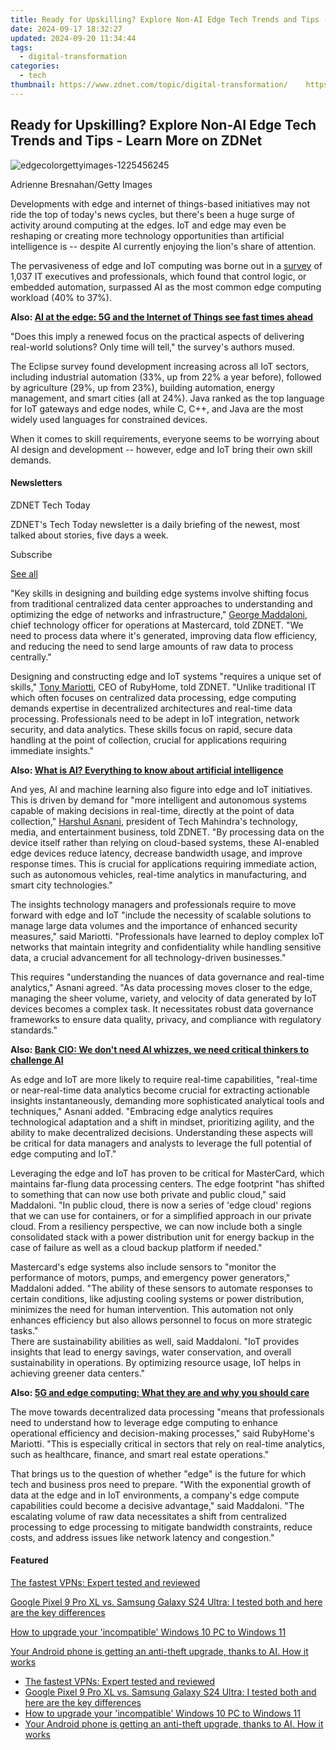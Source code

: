 ```yaml
---
title: Ready for Upskilling? Explore Non-AI Edge Tech Trends and Tips - Learn More on ZDNet
date: 2024-09-17 18:32:27
updated: 2024-09-20 11:34:44
tags:
  - digital-transformation
categories:
  - tech
thumbnail: https://www.zdnet.com/topic/digital-transformation/    https://www.zdnet.com/a/img/resize/2eee3f3c2d2a530cc7632129bd7d642dded4c336/2024/05/29/edd5584e-3349-488a-8dbc-8b80d8d7f672/edgecolorgettyimages-1225456245.jpg?width=170&height=128&fit=crop&auto=webp
---
```


## Ready for Upskilling? Explore Non-AI Edge Tech Trends and Tips - Learn More on ZDNet

![edgecolorgettyimages-1225456245](https://www.zdnet.com/a/img/resize/4f7b66ce27779c686eba34392e25af15e3e83341/2024/05/29/edd5584e-3349-488a-8dbc-8b80d8d7f672/edgecolorgettyimages-1225456245.jpg?auto=webp&width=1280)

Adrienne Bresnahan/Getty Images

Developments with edge and internet of things-based initiatives may not ride the top of today's news cycles, but there's been a huge surge of activity around computing at the edges. IoT and edge may even be reshaping or creating more technology opportunities than artificial intelligence is -- despite AI currently enjoying the lion's share of attention.

The pervasiveness of edge and IoT computing was borne out in a [survey](https://outreach.eclipse.foundation/iot-edge-developer-survey-2023) of 1,037 IT executives and professionals, which found that control logic, or embedded automation, surpassed AI as the most common edge computing workload (40% to 37%). 

**Also: [AI at the edge: 5G and the Internet of Things see fast times ahead](https://www.zdnet.com/article/ai-at-the-edge-fast-times-ahead-for-5g-and-the-internet-of-things/)**

"Does this imply a renewed focus on the practical aspects of delivering real-world solutions? Only time will tell," the survey's authors mused. 

The Eclipse survey found development increasing across all IoT sectors, including industrial automation (33%, up from 22% a year before), followed by agriculture (29%, up from 23%), building automation, energy management, and smart cities (all at 24%). Java ranked as the top language for IoT gateways and edge nodes, while C, C++, and Java are the most widely used languages for constrained devices.

When it comes to skill requirements, everyone seems to be worrying about AI design and development -- however, edge and IoT bring their own skill demands.

#### Newsletters

ZDNET Tech Today

ZDNET's Tech Today newsletter is a daily briefing of the newest, most talked about stories, five days a week.

 Subscribe

[See all](https://www.zdnet.com/newsletters/)

 "Key skills in designing and building edge systems involve shifting focus from traditional centralized data center approaches to understanding and optimizing the edge of networks and infrastructure," [George Maddaloni](https://www.linkedin.com/in/georgemaddaloni/), chief technology officer for operations at Mastercard, told ZDNET. "We need to process data where it's generated, improving data flow efficiency, and reducing the need to send large amounts of raw data to process centrally."

Designing and constructing edge and IoT systems "requires a unique set of skills," [Tony Mariotti](https://www.rubyhome.com/agents/tony-mariotti/), CEO of RubyHome, told ZDNET. "Unlike traditional IT which often focuses on centralized data processing, edge computing demands expertise in decentralized architectures and real-time data processing. Professionals need to be adept in IoT integration, network security, and data analytics. These skills focus on rapid, secure data handling at the point of collection, crucial for applications requiring immediate insights."

**Also: [What is AI? Everything to know about artificial intelligence](https://www.zdnet.com/article/what-is-ai-heres-everything-you-need-to-know-about-artificial-intelligence/)**

And yes, AI and machine learning also figure into edge and IoT initiatives. This is driven by demand for "more intelligent and autonomous systems capable of making decisions in real-time, directly at the point of data collection," [Harshul Asnani](https://www.techmahindra.com/en-in/harshul-asnani/), president of Tech Mahindra's technology, media, and entertainment business, told ZDNET. "By processing data on the device itself rather than relying on cloud-based systems, these AI-enabled edge devices reduce latency, decrease bandwidth usage, and improve response times. This is crucial for applications requiring immediate action, such as autonomous vehicles, real-time analytics in manufacturing, and smart city technologies."

The insights technology managers and professionals require to move forward with edge and IoT "include the necessity of scalable solutions to manage large data volumes and the importance of enhanced security measures," said Mariotti. "Professionals have learned to deploy complex IoT networks that maintain integrity and confidentiality while handling sensitive data, a crucial advancement for all technology-driven businesses." 

This requires "understanding the nuances of data governance and real-time analytics," Asnani agreed. "As data processing moves closer to the edge, managing the sheer volume, variety, and velocity of data generated by IoT devices becomes a complex task. It necessitates robust data governance frameworks to ensure data quality, privacy, and compliance with regulatory standards."

**Also: [Bank CIO: We don't need AI whizzes, we need critical thinkers to challenge AI](https://www.zdnet.com/article/bank-cio-we-dont-need-ai-pros-we-need-critical-thinkers-to-challenge-ai/)**

As edge and IoT are more likely to require real-time capabilities, "real-time or near-real-time data analytics become crucial for extracting actionable insights instantaneously, demanding more sophisticated analytical tools and techniques," Asnani added. "Embracing edge analytics requires technological adaptation and a shift in mindset, prioritizing agility, and the ability to make decentralized decisions. Understanding these aspects will be critical for data managers and analysts to leverage the full potential of edge computing and IoT." 

Leveraging the edge and IoT has proven to be critical for MasterCard, which maintains far-flung data processing centers. The edge footprint "has shifted to something that can now use both private and public cloud," said Maddaloni. "In public cloud, there is now a series of 'edge cloud' regions that we can use for containers, or for a simplified approach in our private cloud. From a resiliency perspective, we can now include both a single consolidated stack with a power distribution unit for energy backup in the case of failure as well as a cloud backup platform if needed."

Mastercard's edge systems also include sensors to "monitor the performance of motors, pumps, and emergency power generators," Maddaloni added. "The ability of these sensors to automate responses to certain conditions, like adjusting cooling systems or power distribution, minimizes the need for human intervention. This automation not only enhances efficiency but also allows personnel to focus on more strategic tasks."  
There are sustainability abilities as well, said Maddaloni. "IoT provides insights that lead to energy savings, water conservation, and overall sustainability in operations. By optimizing resource usage, IoT helps in achieving greener data centers." 

**Also: [5G and edge computing: What they are and why you should care](https://www.zdnet.com/article/what-are-5g-and-edge-computing-and-why-should-you-care/)**

The move towards decentralized data processing "means that professionals need to understand how to leverage edge computing to enhance operational efficiency and decision-making processes," said RubyHome's Mariotti. "This is especially critical in sectors that rely on real-time analytics, such as healthcare, finance, and smart real estate operations." 

That brings us to the question of whether "edge" is the future for which tech and business pros need to prepare. "With the exponential growth of data at the edge and in IoT environments, a company's edge compute capabilities could become a decisive advantage," said Maddaloni. "The escalating volume of raw data necessitates a shift from centralized processing to edge processing to mitigate bandwidth constraints, reduce costs, and address issues like network latency and congestion." 

#### Featured

[The fastest VPNs: Expert tested and reviewed](https://www.zdnet.com/article/fastest-vpn/ "The fastest VPNs: Expert tested and reviewed")

[Google Pixel 9 Pro XL vs. Samsung Galaxy S24 Ultra: I tested both and here are the key differences](https://www.zdnet.com/article/google-pixel-9-pro-xl-vs-samsung-galaxy-s24-ultra/ "Google Pixel 9 Pro XL vs. Samsung Galaxy S24 Ultra: I tested both and here are the key differences")

[How to upgrade your 'incompatible' Windows 10 PC to Windows 11](https://www.zdnet.com/article/how-to-upgrade-your-incompatible-windows-10-pc-to-windows-11/ "How to upgrade your 'incompatible' Windows 10 PC to Windows 11")

[Your Android phone is getting an anti-theft upgrade, thanks to AI. How it works](https://www.zdnet.com/article/your-android-phone-is-getting-an-anti-theft-upgrade-thanks-to-ai-how-it-works/ "Your Android phone is getting an anti-theft upgrade, thanks to AI. How it works")

* [The fastest VPNs: Expert tested and reviewed](https://www.zdnet.com/article/fastest-vpn/ "The fastest VPNs: Expert tested and reviewed")
* [Google Pixel 9 Pro XL vs. Samsung Galaxy S24 Ultra: I tested both and here are the key differences](https://www.zdnet.com/article/google-pixel-9-pro-xl-vs-samsung-galaxy-s24-ultra/ "Google Pixel 9 Pro XL vs. Samsung Galaxy S24 Ultra: I tested both and here are the key differences")
* [How to upgrade your 'incompatible' Windows 10 PC to Windows 11](https://www.zdnet.com/article/how-to-upgrade-your-incompatible-windows-10-pc-to-windows-11/ "How to upgrade your 'incompatible' Windows 10 PC to Windows 11")
* [Your Android phone is getting an anti-theft upgrade, thanks to AI. How it works](https://www.zdnet.com/article/your-android-phone-is-getting-an-anti-theft-upgrade-thanks-to-ai-how-it-works/ "Your Android phone is getting an anti-theft upgrade, thanks to AI. How it works")

<ins class="adsbygoogle"
     style="display:block"
     data-ad-format="autorelaxed"
     data-ad-client="ca-pub-7571918770474297"
     data-ad-slot="1223367746"></ins>



<ins class="adsbygoogle"
     style="display:block"
     data-ad-client="ca-pub-7571918770474297"
     data-ad-slot="8358498916"
     data-ad-format="auto"
     data-full-width-responsive="true"></ins>
